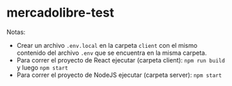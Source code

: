 # mercadolibre-test
Notas:
- Crear un archivo `.env.local` en la carpeta `client` con el mismo contenido del archivo `.env` que se encuentra en la misma carpeta.
- Para correr el proyecto de React ejecutar (carpeta client): `npm run build` y luego `npm start`
- Para correr el proyecto de NodeJS ejecutar (carpeta server): `npm start`
